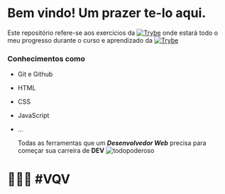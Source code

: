 # Bem vindo! Um prazer te-lo aqui.

Este repositório refere-se aos exercicios da [![Trybe](https://www.betrybe.com/static/images/logo-negative-green.svg)](https://www.trybe.com) onde estará todo o meu progresso durante o curso e aprendizado da [![Trybe](https://www.betrybe.com/static/images/logo-negative-green.svg)](https://www.trybe.com)

### Conhecimentos como

* Git e Github
* HTML
* CSS
* JavaScript
* ...
  
  Todas as ferramentas que um **_Desenvolvedor Web_** precisa para começar sua carreira de **DEV**
  ![todopoderoso](https://j.gifs.com/KrVJWw.gif)

# 🚀🚀🚀 #VQV
